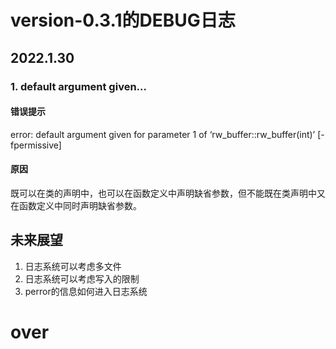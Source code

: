 # version-0.3.1的DEBUG日志
## 2022.1.30
### 1. default argument given...
#### 错误提示
error: default argument given for parameter 1 of ‘rw_buffer::rw_buffer(int)’ [-fpermissive]
#### 原因
既可以在类的声明中，也可以在函数定义中声明缺省参数，但不能既在类声明中又在函数定义中同时声明缺省参数。


## 未来展望
1. 日志系统可以考虑多文件
2. 日志系统可以考虑写入的限制
3. perror的信息如何进入日志系统

# over